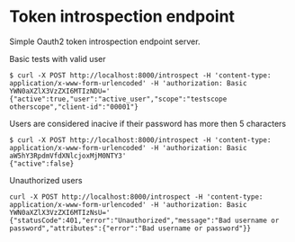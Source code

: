 # Token introspection endpoint

Simple Oauth2 token introspection endpoint server.

Basic tests with valid user
```
$ curl -X POST http://localhost:8000/introspect -H 'content-type: application/x-www-form-urlencoded' -H 'authorization: Basic YWN0aXZlX3VzZXI6MTIzNDU='
{"active":true,"user":"active_user","scope":"testscope otherscope","client-id":"00001"}
```

Users are considered inacive if their password has more then 5 characters
```
$ curl -X POST http://localhost:8000/introspect -H 'content-type: application/x-www-form-urlencoded' -H 'authorization: Basic aW5hY3RpdmVfdXNlcjoxMjM0NTY3'
{"active":false}
```

Unauthorized users
```
curl -X POST http://localhost:8000/introspect -H 'content-type: application/x-www-form-urlencoded' -H 'authorization: Basic YWN0aXZlX3VzZXI6MTIzNsU='
{"statusCode":401,"error":"Unauthorized","message":"Bad username or password","attributes":{"error":"Bad username or password"}}
```
